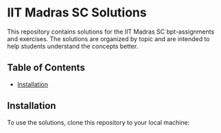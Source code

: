 # IIT Madras SC Solutions

This repository contains solutions for the IIT Madras SC  bpt-assignments and exercises. The solutions are organized by topic and are intended to help students understand the concepts better.

## Table of Contents

- [Installation](#installation)

## Installation

To use the solutions, clone this repository to your local machine:

